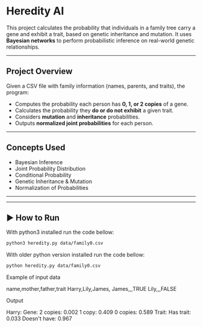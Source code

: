 # Heredity AI

This project calculates the probability that individuals in a family tree carry a gene and exhibit a trait, based on genetic inheritance and mutation. It uses **Bayesian networks** to perform probabilistic inference on real-world genetic relationships.


---

## Project Overview

Given a CSV file with family information (names, parents, and traits), the program:

- Computes the probability each person has **0, 1, or 2 copies** of a gene.
- Calculates the probability they **do or do not exhibit** a given trait.
- Considers **mutation** and **inheritance** probabilities.
- Outputs **normalized joint probabilities** for each person.

---

## Concepts Used

- Bayesian Inference
- Joint Probability Distribution
- Conditional Probability
- Genetic Inheritance & Mutation
- Normalization of Probabilities

---


---

## ▶️ How to Run

With python3 installed run the code bellow:

```bash
python3 heredity.py data/family0.csv
```

With older python version installed run the code bellow:

```bash
python heredity.py data/family0.csv
```

Example of input data

name,mother,father,trait
Harry,Lily,James,
James,,,TRUE
Lily,,,FALSE

Output

Harry:
  Gene:
    2 copies: 0.002
    1 copy:   0.409
    0 copies: 0.589
  Trait:
    Has trait:     0.033
    Doesn't have:  0.967


